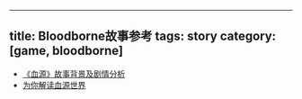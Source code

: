 
---
title: Bloodborne故事参考
tags: story
category: [game, bloodborne]
---

- [《血源》故事背景及剧情分析](https://www.gamersky.com/handbook/201511/684485.shtml)
- [为你解读血源世界](http://bbs.a9vg.com/thread-5182306-1-1.html)
